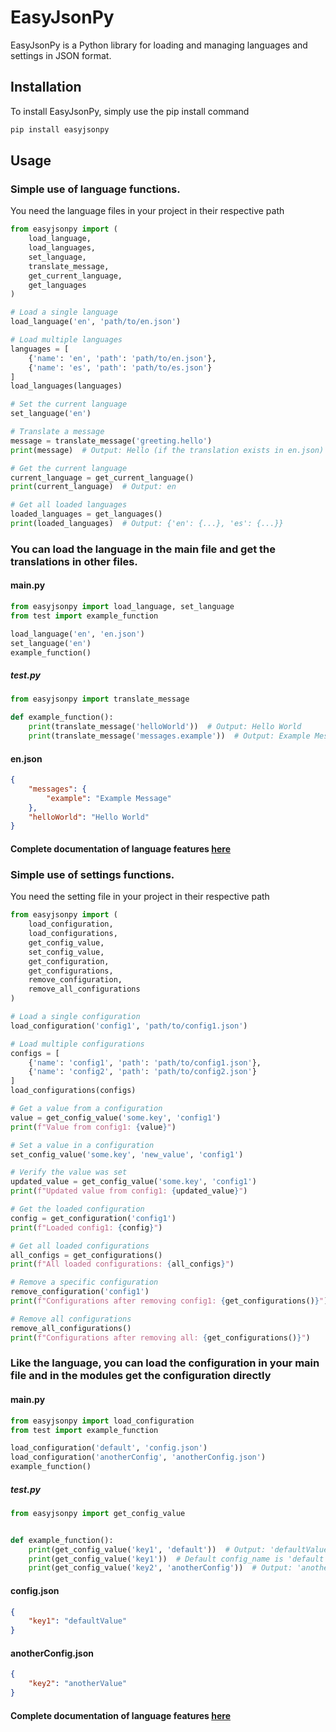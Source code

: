 # EasyJsonPy
EasyJsonPy is a Python library for loading and managing languages ​​and settings in JSON format.

## Installation

To install EasyJsonPy, simply use the pip install command

```bash
pip install easyjsonpy
```

## Usage

### Simple use of language functions.
You need the language files in your project in their respective path

```py
from easyjsonpy import (
    load_language,
    load_languages,
    set_language,
    translate_message,
    get_current_language,
    get_languages
)

# Load a single language
load_language('en', 'path/to/en.json')

# Load multiple languages
languages = [
    {'name': 'en', 'path': 'path/to/en.json'},
    {'name': 'es', 'path': 'path/to/es.json'}
]
load_languages(languages)

# Set the current language
set_language('en')

# Translate a message
message = translate_message('greeting.hello')
print(message)  # Output: Hello (if the translation exists in en.json)

# Get the current language
current_language = get_current_language()
print(current_language)  # Output: en

# Get all loaded languages
loaded_languages = get_languages()
print(loaded_languages)  # Output: {'en': {...}, 'es': {...}}
```

### You can load the language in the main file and get the translations in other files.


#### main.py

```py
from easyjsonpy import load_language, set_language
from test import example_function

load_language('en', 'en.json')
set_language('en')
example_function()
```

##### test.py

```py
from easyjsonpy import translate_message

def example_function():
    print(translate_message('helloWorld'))  # Output: Hello World
    print(translate_message('messages.example'))  # Output: Example Message
```

#### en.json

```json
{
    "messages": {
        "example": "Example Message"
    },
    "helloWorld": "Hello World"
}
```

#### Complete documentation of language features [here](./docs/language.md)

### Simple use of settings functions.
You need the setting file in your project in their respective path

```py
from easyjsonpy import (
    load_configuration,
    load_configurations,
    get_config_value,
    set_config_value,
    get_configuration,
    get_configurations,
    remove_configuration,
    remove_all_configurations
)

# Load a single configuration
load_configuration('config1', 'path/to/config1.json')

# Load multiple configurations
configs = [
    {'name': 'config1', 'path': 'path/to/config1.json'},
    {'name': 'config2', 'path': 'path/to/config2.json'}
]
load_configurations(configs)

# Get a value from a configuration
value = get_config_value('some.key', 'config1')
print(f"Value from config1: {value}")

# Set a value in a configuration
set_config_value('some.key', 'new_value', 'config1')

# Verify the value was set
updated_value = get_config_value('some.key', 'config1')
print(f"Updated value from config1: {updated_value}")

# Get the loaded configuration
config = get_configuration('config1')
print(f"Loaded config1: {config}")

# Get all loaded configurations
all_configs = get_configurations()
print(f"All loaded configurations: {all_configs}")

# Remove a specific configuration
remove_configuration('config1')
print(f"Configurations after removing config1: {get_configurations()}")

# Remove all configurations
remove_all_configurations()
print(f"Configurations after removing all: {get_configurations()}")
```

### Like the language, you can load the configuration in your main file and in the modules get the configuration directly

#### main.py

```py
from easyjsonpy import load_configuration
from test import example_function

load_configuration('default', 'config.json')
load_configuration('anotherConfig', 'anotherConfig.json')
example_function()
```

##### test.py

```py
from easyjsonpy import get_config_value


def example_function():
    print(get_config_value('key1', 'default'))  # Output: 'defaultValue'
    print(get_config_value('key1'))  # Default config_name is 'default'. Output: 'defaultValue'
    print(get_config_value('key2', 'anotherConfig'))  # Output: 'anotherValue'
```

#### config.json

```json
{
    "key1": "defaultValue"
}
```

#### anotherConfig.json

```json
{
    "key2": "anotherValue"
}
```

#### Complete documentation of language features [here](./docs/settings.md)
